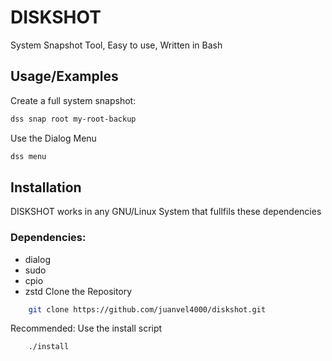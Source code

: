 
# DISKSHOT

System Snapshot Tool, Easy to use, Written in Bash



## Usage/Examples
Create a full system snapshot:
```bash
dss snap root my-root-backup
```
Use the Dialog Menu
```bash
dss menu
```



## Installation
DISKSHOT works in any GNU/Linux System that fullfils these dependencies
### Dependencies:
- dialog
- sudo
- cpio
- zstd
Clone the Repository

```bash
    git clone https://github.com/juanvel4000/diskshot.git
```
Recommended: Use the install script
```bash
    ./install
```
